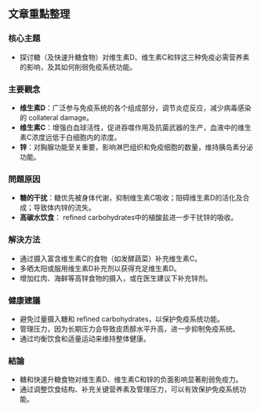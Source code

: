 ## 文章重點整理

### 核心主題  
- 探讨糖（及快速升糖食物）对维生素D、维生素C和锌这三种免疫必需营养素的影响，及其如何削弱免疫系统功能。  

### 主要觀念  
- **维生素D**：广泛参与免疫系统的各个组成部分，调节炎症反应，减少病毒感染的 collateral damage。  
- **维生素C**：增强白血球活性，促进吞噬作用及抗菌武器的生产，血液中的维生素C浓度远低于白细胞内的浓度。  
- **锌**：对胸腺功能至关重要，影响淋巴组织和免疫细胞的数量，维持胰岛素分泌功能。  

### 問題原因  
- **糖的干扰**：糖优先被身体代谢，抑制维生素C吸收；阻碍维生素D的活化及合成；导致体内锌的流失。  
- **高碳水饮食**： refined carbohydrates中的植酸盐进一步干扰锌的吸收。  

### 解決方法  
- 通过摄入富含维生素C的食物（如发酵蔬菜）补充维生素C。  
- 多晒太阳或服用维生素D补充剂以获得充足维生素D。  
- 增加红肉、海鲜等高锌食物的摄入，或在医生建议下补充锌剂。  

### 健康建議  
- 避免过量摄入糖和 refined carbohydrates，以保护免疫系统功能。  
- 管理压力，因为长期压力会导致皮质醇水平升高，进一步抑制免疫系统。  
- 通过均衡饮食和适量运动来维持整体健康。  

### 結論  
- 糖和快速升糖食物对维生素D、维生素C和锌的负面影响显著削弱免疫力。  
- 通过调整饮食结构、补充关键营养素及管理压力，可以有效保护免疫系统功能。
